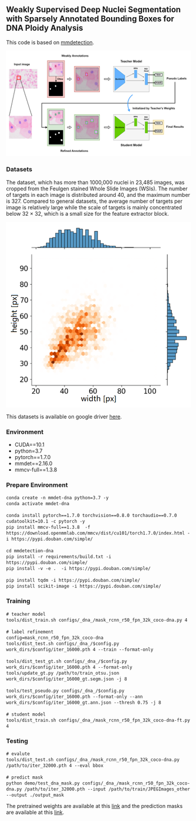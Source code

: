 ## Weakly Supervised Deep Nuclei Segmentation with Sparsely Annotated Bounding Boxes for DNA Ploidy Analysis

This code is based on [mmdetection](https://github.com/open-mmlab/mmdetection).

![method](images/method.png)

### Datasets

The dataset, which has more than 1000,000 nuclei in 23,485 images, was cropped from the Feulgen stained Whole Slide Images (WSIs). The number of targets in each image is distributed around 40, and the maximum number is 327. Compared to general datasets, the average number of targets per image is relatively large while the scale of targets is mainly concentrated below 32 × 32, which is a small size for the feature extractor block.

![dataset](images/data_distribution+.png)

This datasets is available on google driver [here](https://drive.google.com/drive/folders/1xOhPszjY2vKIsp9JH_Kgdc8IZfilY4WY?usp=sharing).

### Environment

-   CUDA==10.1
-   python=3.7
-   pytorch==1.7.0
-   mmdet==2.16.0
-   mmcv-full==1.3.8

### Prepare Environment

```
conda create -n mmdet-dna python=3.7 -y
conda activate mmdet-dna

conda install pytorch==1.7.0 torchvision==0.8.0 torchaudio==0.7.0 cudatoolkit=10.1 -c pytorch -y
pip install mmcv-full==1.3.8  -f https://download.openmmlab.com/mmcv/dist/cu101/torch1.7.0/index.html -i https://pypi.douban.com/simple/

cd mmdetection-dna
pip install -r requirements/build.txt -i https://pypi.douban.com/simple/
pip install -v -e .  -i https://pypi.douban.com/simple/

pip install tqdm -i https://pypi.douban.com/simple/
pip install scikit-image -i https://pypi.douban.com/simple/
```

### Training

```
# teacher model
tools/dist_train.sh configs/_dna_/mask_rcnn_r50_fpn_32k_coco-dna.py 4

# label refinement
config=mask_rcnn_r50_fpn_32k_coco-dna
tools/dist_test.sh configs/_dna_/$config.py work_dirs/$config/iter_16000.pth 4 --train --format-only

tools/dist_test_gt.sh configs/_dna_/$config.py work_dirs/$config/iter_16000.pth 4 --format-only
tools/update_gt.py /path/to/train_otsu.json work_dirs/$config/iter_16000_gt.segm.json -j 8

tools/test_pseudo.py configs/_dna_/$config.py work_dirs/$config/iter_16000.pth --format-only --ann work_dirs/$config/iter_16000_gt.ann.json --thresh 0.75 -j 8

# student model
tools/dist_train.sh configs/_dna_/mask_rcnn_r50_fpn_32k_coco-dna-ft.py 4
```

### Testing

```
# evalute
tools/dist_test.sh configs/_dna_/mask_rcnn_r50_fpn_32k_coco-dna.py /path/to/iter_32000.pth 4 --eval bbox

# predict mask
python demo/test_dna_mask.py configs/_dna_/mask_rcnn_r50_fpn_32k_coco-dna.py /path/to/iter_32000.pth --input /path/to/train/JPEGImages_other --output ./output_mask
```

The pretrained weights are available at this [link](https://drive.google.com/file/d/1EvRXDEhBrw0WmmCAMaoU2YsCGTWZ2AF8/view?usp=sharing) and the prediction masks are available at this [link](https://drive.google.com/file/d/13-kcH2c2fyYDfZTkCSw1I474IKzmC-Eq/view?usp=sharing).
